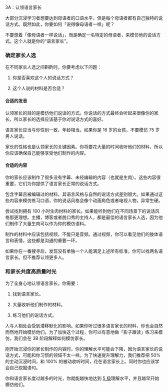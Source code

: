 3A：认领语言家长

大部分沉浸学习者想要达到母语者的口语水平，但是每个母语者都有自己独特的说话方式。既然如此，你要如何「说得像母语者一样」呢？

不要想着「像母语者一样说话」，而是确定一名特定的母语者，来模仿他的说话方式。这个人就是你的“语言家长”。

### 确定家长人选

在不同家长人选之间斟酌时，你要考虑以下问题：

1. 你是否喜欢这个人的说话方式？

2. 这个人说的材料是否合适？

#### 合适的发音

认领家长的目的是模仿他们说话的方式。你说话的方式最终会听起来很像你的家长，所以家长的选择应该基于你对说话方式的喜好。

语言家长应当与你性别一致，年龄相当。如果你是 16 岁的女孩，不要模仿 75 岁男人说话。

家长的性格也是认领家长的关键因素。你将要花大量的时间收听他们的材料，所以你应该确保自己能够享受他们制作的内容。

#### 合适的内容

你的家长应该制作了很多没有字幕、未经编辑的内容（也就是生肉）。这些内容很重要，它们为你提供了语言家长正常的说话方式。

包含字幕且被编辑过的材料，其语言风格与自然的说话方式差别很大。如果通过这些内容来模仿练习口语，你的说话风格会像个动画角色或者电视人物，异常生硬。

尝试找到拥有 100 小时生肉材料的家长。如果能听到他们在不同场景下的说话风格那更理想。主播，博客或者脱口秀的主持人，都是最佳的语言家长人选，因为他们制作了大量生肉可以作为你的模仿语料。

制作的材料中应该包括视频，不能只是音频。通过视频，你可以看见他们的肢体语言和表情，这些都是沟通的重要一环。

如果你在一番搜寻后，发现没有单独一个人能满足上述所有标准，你可以找两名语言家长。但不推荐认领更多人。

### 和家长共度高质量时光

为了全身心地认领语言家长，你需要：

1. 找到语言家长。

2. 大量收听他们制作的材料。

3. 练习他们的说话方式。

人与人相处会受到潜移默化的影响。如果你听过很多语言家长的材料，你也会自然而然地开始模仿他们。为了加快这个过程，你可以有意地做「影子跟读」练习来模仿。我们会在 3B 阶段解释如何模仿家长。

刚开始沉浸你的家长制作的内容时，你的理解水平可能会下降，因为语言家长的说话方式，可能和你习惯的领域不太一样。为了快速提升理解力，我们推荐把 50% 的主动沉浸时间，和 100% 的被动收听时间，花在语言家长上。同时你也应该学会自己挖掘语句。

你和语言家长度过越多的时光，你就能越快地达到 [5 级](https://refold.la/simplified/stage-2/a/measure-comprehension#Level-5-Comfortable)理解水平，并且越早开始模仿他们。